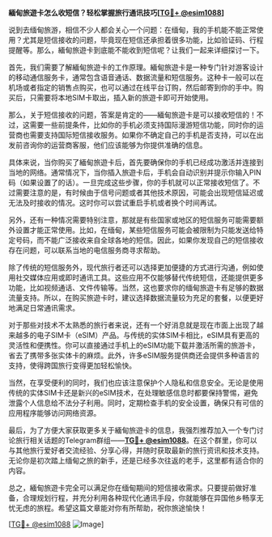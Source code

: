 **緬甸旅遊卡怎么收短信？轻松掌握旅行通讯技巧[[TG💪+ @esim1088](https://t.me/s/esim1088)]**

说到去缅甸旅游，相信不少人都会关心一个问题：在缅甸，我的手机能不能正常使用？尤其是短信接收的问题，毕竟现在短信还承担着很多功能，比如验证码、行程提醒等。那么，緬甸旅遊卡到底能不能收到短信呢？让我们一起来详细探讨一下。

首先，我们需要了解緬甸旅遊卡的工作原理。緬甸旅遊卡是一种专门针对游客设计的移动通信服务卡，通常包含语音通话、数据流量和短信服务。这种卡一般可以在机场或者指定的销售点购买，也可以通过在线平台订购，然后邮寄到你的手中。购买后，只需要将本地SIM卡取出，插入新的旅遊卡即可开始使用。

那么，关于短信接收的问题，答案是肯定的——緬甸旅遊卡是可以接收短信的！不过，这需要一些前提条件，比如你的手机必须支持国际漫游短信功能，同时你的运营商也需要支持国际短信接收服务。如果你不确定自己的手机是否支持，可以在出发前咨询你的运营商客服，他们应该能够为你提供准确的信息。

具体来说，当你购买了緬甸旅遊卡后，首先要确保你的手机已经成功激活并连接到当地的网络。通常情况下，当你插入旅遊卡后，手机会自动识别并提示你输入PIN码（如果设置了的话）。一旦完成这些步骤，你的手机就可以正常接收短信了。不过需要注意的是，有时候由于信号问题或者其他技术原因，可能会出现短信延迟或无法及时接收的情况。这时你可以尝试重启手机或者换个时间再试。

另外，还有一种情况需要特别注意，那就是有些国家或地区的短信服务可能需要额外设置才能正常使用。比如，在缅甸，某些短信服务可能会被限制为只能发送给特定号码，而不能广泛接收来自全球各地的短信。因此，如果你发现自己的短信接收存在问题，可以联系当地的电信服务商寻求帮助。

除了传统的短信服务外，现代旅行者还可以选择更加便捷的方式进行沟通，例如使用社交媒体应用或即时通讯工具。这些应用不仅能够替代传统短信，还能提供更多功能，比如视频通话、文件传输等。当然，这也要求你的缅甸旅遊卡有足够的数据流量支持。所以，在购买旅遊卡时，建议选择数据流量较为充足的套餐，以便更好地满足日常通讯需求。

对于那些对技术不太熟悉的旅行者来说，还有一个好消息就是现在市面上出现了越来越多的电子SIM卡（eSIM）产品。与传统的实体SIM卡相比，eSIM具有更高的灵活性和便携性。你可以直接通过手机上的eSIM功能下载并激活所需的旅游卡，省去了携带多张实体卡的麻烦。此外，许多eSIM服务提供商还会提供多种语言的支持，使得跨国旅行变得更加轻松愉快。

当然，在享受便利的同时，我们也应该注意保护个人隐私和信息安全。无论是使用传统的实体SIM卡还是新兴的eSIM技术，在处理敏感信息时都要保持警惕，避免泄露个人信息给不法分子利用。同时，定期检查手机的安全设置，确保只有可信的应用程序能够访问网络资源。

最后，为了方便大家获取更多关于緬甸旅遊卡的信息，我强烈推荐加入一个专门讨论旅行相关话题的Telegram群组——**[TG💪+ @esim1088](https://t.me/s/esim1088)**。在这个群里，你可以与其他旅行爱好者交流经验、分享心得，并随时获取最新的旅行资讯和技术支持。无论你是初次踏上缅甸之旅的新手，还是已经多次往返的老手，这里都有适合你的内容。

总之，緬甸旅遊卡完全可以满足你在缅甸期间的短信接收需求。只要提前做好准备，合理规划行程，并充分利用各种现代化通讯手段，你就能够在异国他乡畅享无忧无虑的旅程。希望这篇文章能对你有所帮助，祝你旅途愉快！

[[TG💪+ @esim1088](https://t.me/s/esim1088) ![Image](https://i.postimg.cc/4NQfJmqS/Snipaste-2025-05-13-00-14-12.png)]
